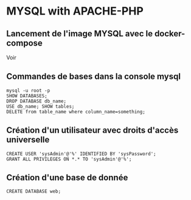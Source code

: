 # MYSQL with APACHE-PHP

## Lancement de l'image MYSQL avec le docker-compose 

Voir 

## Commandes de bases dans la console mysql
    mysql -u root -p
    SHOW DATABASES; 
    DROP DATABASE db_name; 
    USE db_name; SHOW tables;
    DELETE from table_name where column_name=something;

## Création d'un utilisateur avec droits d'accès universelle 
    CREATE USER 'sysAdmin'@'%' IDENTIFIED BY 'sysPassword';
    GRANT ALL PRIVILEGES ON *.* TO 'sysAdmin'@'%'; 
 
## Création d'une base de donnée
    CREATE DATABASE web;
